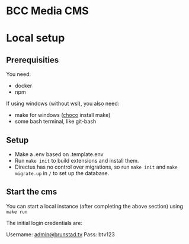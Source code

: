 # BCC Media CMS

# Local setup

## Prerequisities

You need:

- docker
- npm

If using windows (without wsl), you also need:

- make for windows ([choco](https://chocolatey.org/install) install make)
- some bash terminal, like git-bash

## Setup

- Make a .env based on .template.env
- Run `make init` to build extensions and install them.
- Directus has no control over migrations, so run `make init` and `make migrate.up` in `/` to set up the database.

## Start the cms

You can start a local instance (after completing the above section) using `make run`

The initial login credentials are:

Username: admin@brunstad.tv
Pass: btv123
